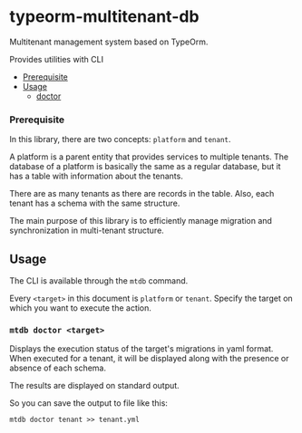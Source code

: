 # typeorm-multitenant-db

Multitenant management system based on TypeOrm.

Provides utilities with CLI

- [Prerequisite](#prerequisite)
- [Usage](#usage)
  - [doctor](#mtdb-doctor-target)


### Prerequisite

In this library, there are two concepts: `platform` and `tenant`.

A platform is a parent entity that provides services to multiple tenants.
The database of a platform is basically the same as a regular database, but it has a table with information about the tenants.

There are as many tenants as there are records in the table.
Also, each tenant has a schema with the same structure.

The main purpose of this library is to efficiently manage migration and synchronization in multi-tenant structure.

## Usage

The CLI is available through the `mtdb` command.

Every `<target>` in this document is `platform` or `tenant`. Specify the target on which you want to execute the action.


### `mtdb doctor <target>`

Displays the execution status of the target's migrations in yaml format.
When executed for a tenant, it will be displayed along with the presence or absence of each schema.

The results are displayed on standard output.

So you can save the output to file like this:

```
mtdb doctor tenant >> tenant.yml
```
